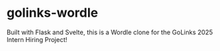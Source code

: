 # golinks-wordle
Built with Flask and Svelte, this is a Wordle clone for the GoLinks 2025 Intern Hiring Project!
